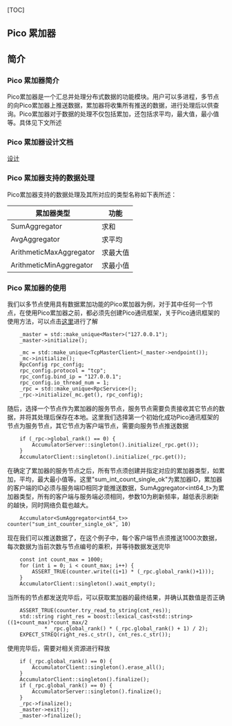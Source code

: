 [TOC]

## Pico 累加器

## 简介

### Pico 累加器简介

Pico累加器是一个汇总并处理分布式数据的功能模块。用户可以多进程，多节点的向Pico累加器上推送数据，累加器将收集所有推送的数据，进行处理后以供查询。Pico累加器对于数据的处理不仅包括累加，还包括求平均，最大值，最小值等。具体见下文所述

### Pico 累加器设计文档

[设计](Design.md)

### Pico 累加器支持的数据处理

Pico累加器支持的数据处理及其所对应的类型名称如下表所述：

| 累加器类型 | 功能     |
| -------- | -------- |
| SumAggregator | 求和 |
| AvgAggregator | 求平均 |
| ArithmeticMaxAggregator | 求最大值 |
| ArithmeticMinAggregator | 求最小值 |

### Pico 累加器的使用

我们以多节点使用具有数据累加功能的Pico累加器为例，对于其中任何一个节点，在使用Pico累加器之前，都必须先创建Pico通讯框架，关于Pico通讯框架的使用方法，可以点击[这里](../rpc/README.md)进行了解

```
    _master = std::make_unique<Master>("127.0.0.1");
    _master->initialize();

    _mc = std::make_unique<TcpMasterClient>(_master->endpoint());
    _mc->initialize();
    RpcConfig rpc_config;
    rpc_config.protocol = "tcp";
    rpc_config.bind_ip = "127.0.0.1";
    rpc_config.io_thread_num = 1;
    _rpc = std::make_unique<RpcService>();
    _rpc->initialize(_mc.get(), rpc_config);
```

随后，选择一个节点作为累加器的服务节点，服务节点需要负责接收其它节点的数据，并将其处理后保存在本地。这里我们选择第一个初始化成功Pico通讯框架的节点为服务节点，其它节点为客户端节点，需要向服务节点推送数据

```
    if (_rpc->global_rank() == 0) {
        AccumulatorServer::singleton().initialize(_rpc.get());
    }
    AccumulatorClient::singleton().initialize(_rpc.get());
```

在确定了累加器的服务节点之后，所有节点须创建并指定对应的累加器类型，如累加，平均，最大最小值等。这里"sum_int_count_single_ok"为累加器ID，累加器的客户端的ID必须与服务端ID相同才能推送数据，SumAggregator<int64_t>为累加器类型，所有的客户端与服务端必须相同，参数10为刷新频率，越低表示刷新的越快，同时网络负载也越大。

```
    Accumulator<SumAggregator<int64_t>> counter("sum_int_counter_single_ok", 10)
```

现在我们可以推送数据了，在这个例子中，每个客户端节点须推送1000次数据，每次数据为当前次数与节点编号的乘积，并等待数据发送完毕

```
    const int count_max = 1000;
    for (int i = 0; i < count_max; i++) {
        ASSERT_TRUE(counter.write((i+1) * (_rpc.global_rank()+1)));
    }
    AccumulatorClient::singleton().wait_empty();
```

当所有的节点都发送完毕后，可以获取累加器的最终结果，并确认其数值是否正确

```
    ASSERT_TRUE(counter.try_read_to_string(cnt_res));
    std::string right_res = boost::lexical_cast<std::string>((1+count_max)*count_max/2
            * _rpc.global_rank() * (_rpc.global_rank() + 1) / 2);
    EXPECT_STREQ(right_res.c_str(), cnt_res.c_str());
```

使用完毕后，需要对相关资源进行释放

```
    if (_rpc.global_rank() == 0) {
        AccumulatorClient::singleton().erase_all();
    }
    AccumulatorClient::singleton().finalize();
    if (_rpc.global_rank() == 0) {
        AccumulatorServer::singleton().finalize();
    }
    _rpc->finalize();
    _master->exit();
    _master->finalize();
```